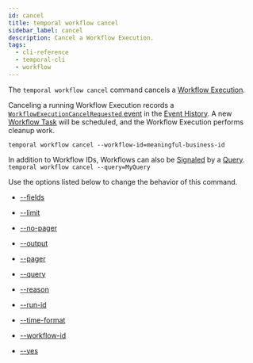 ```yaml
---
id: cancel
title: temporal workflow cancel
sidebar_label: cancel
description: Cancel a Workflow Execution.
tags:
  - cli-reference
  - temporal-cli
  - workflow
---
```


The `temporal workflow cancel` command cancels a [Workflow Execution](/concepts/what-is-a-workflow-execution).

Canceling a running Workflow Execution records a [`WorkflowExecutionCancelRequested` event](/references/events#workflow-execution-cancel-requested) in the [Event History](/concepts/what-is-an-event-history).
A new [Workflow Task](/concepts/what-is-a-workflow-task) will be scheduled, and the Workflow Execution performs cleanup work.

`temporal workflow cancel --workflow-id=meaningful-business-id`

In addition to Workflow IDs, Workflows can also be [Signaled](/concepts/what-is-a-signal) by a [Query](/concepts/what-is-a-query).
`temporal workflow cancel --query=MyQuery`

Use the options listed below to change the behavior of this command.

- [--fields](/cli/cmd-options/fields)

- [--limit](/cli/cmd-options/limit)

- [--no-pager](/cli/cmd-options/no-pager)

- [--output](/cli/cmd-options/output)

- [--pager](/cli/cmd-options/pager)

- [--query](/cli/cmd-options/query)

- [--reason](/cli/cmd-options/reason)

- [--run-id](/cli/cmd-options/run-id)

- [--time-format](/cli/cmd-options/time-format)

- [--workflow-id](/cli/cmd-options/workflow-id)

- [--yes](/cli/cmd-options/yes)
